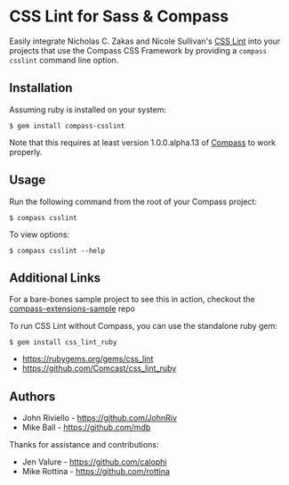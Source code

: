 # CSS Lint for Sass & Compass

Easily integrate Nicholas C. Zakas and Nicole Sullivan's [CSS Lint](http://csslint.net/) into your projects that use the Compass CSS Framework by providing a `compass csslint` command line option.

## Installation

Assuming ruby is installed on your system:

    $ gem install compass-csslint

Note that this requires at least version 1.0.0.alpha.13 of [Compass](http://compass-style.org/) to work properly.

## Usage

Run the following command from the root of your Compass project:

    $ compass csslint

To view options:

    $ compass csslint --help

## Additional Links

For a bare-bones sample project to see this in action, checkout the [compass-extensions-sample](https://github.com/Comcast/compass-extensions-sample) repo

To run CSS Lint without Compass, you can use the standalone ruby gem:

    $ gem install css_lint_ruby


* https://rubygems.org/gems/css_lint
* https://github.com/Comcast/css_lint_ruby

## Authors

* John Riviello - https://github.com/JohnRiv
* Mike Ball - https://github.com/mdb

Thanks for assistance and contributions:
* Jen Valure - https://github.com/calophi
* Mike Rottina - https://github.com/rottina